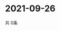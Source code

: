 # 2021-09-26
  共 0条

  <!-- BEGIN -->
  <!-- 最后更新时间Sun Sep 26 2021 02:18:47 GMT+0000 (Coordinated Universal Time) -->
  
  <!-- END -->
  
  
